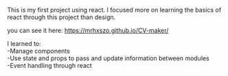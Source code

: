 This is my first project using react. I focused more on learning the basics of react through this project than design.

you can see it here: https://mrhxszo.github.io/CV-maker/

I learned to:<br />
-Manage components<br />
-Use state and props to pass and update information between modules<br />
-Event handling through react
